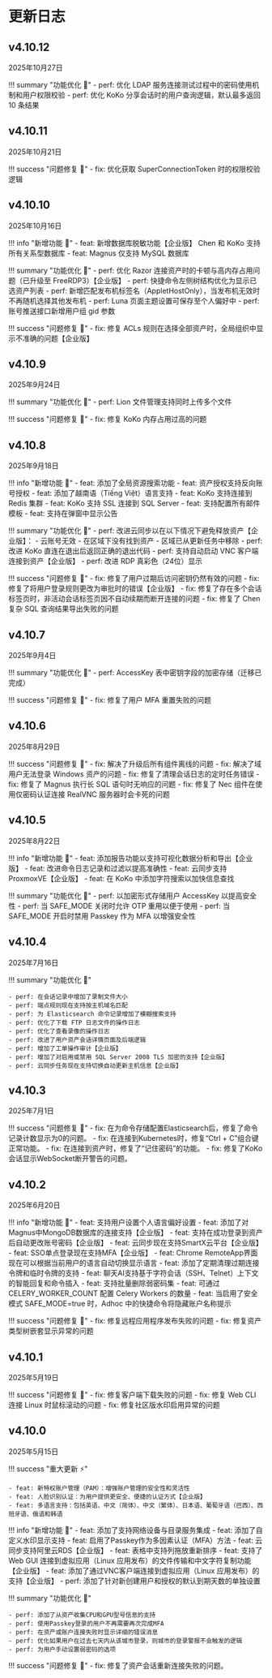 # 更新日志

v4.10.12
------------------------
2025年10月27日

!!! summary "功能优化 🚀"
    - perf: 优化 LDAP 服务连接测试过程中的密码使用机制和用户权限校验
    - perf: 优化 KoKo 分享会话时的用户查询逻辑，默认最多返回 10 条结果



v4.10.11
------------------------
2025年10月21日

!!! success "问题修复 🐛"
    - fix: 优化获取 SuperConnectionToken 时的权限校验逻辑



v4.10.10
------------------------
2025年10月16日

!!! info "新增功能 🌱"
    - feat: 新增数据库脱敏功能【企业版】 Chen 和 KoKo 支持所有关系型数据库
    - feat: Magnus 仅支持 MySQL 数据库

!!! summary "功能优化 🚀"
    - perf: 优化 Razor 连接资产时的卡顿与高内存占用问题（已升级至 FreeRDP3）【企业版】
    - perf: 快捷命令左侧树结构优化为显示已选资产列表
    - perf: 新增匹配发布机标签名（AppletHostOnly），当发布机无效时不再随机选择其他发布机
    - perf: Luna 页面主题设置可保存至个人偏好中
    - perf: 账号推送接口新增用户组 gid 参数

!!! success "问题修复 🐛"
    - fix: 修复 ACLs 规则在选择全部资产时，全局组织中显示不准确的问题【企业版】



v4.10.9
------------------------
2025年9月24日

!!! summary "功能优化 🚀"
    - perf: Lion 文件管理支持同时上传多个文件

!!! success "问题修复 🐛"
    - fix: 修复 KoKo 内存占用过高的问题



v4.10.8
------------------------
2025年9月18日

!!! info "新增功能 🌱"
    - feat: 添加了全局资源搜索功能
    - feat: 资产授权支持反向账号授权
    - feat: 添加了越南语（Tiếng Việt）语言支持
    - feat: KoKo 支持连接到 Redis 集群
    - feat: KoKo 支持 SSL 连接到 SQL Server
    - feat: 支持配置所有邮件模板
    - feat: 支持在弹窗中显示公告

!!! summary "功能优化 🚀"
    - perf: 改进云同步以在以下情况下避免释放资产【企业版】：
        - 云账号无效
        - 在区域下没有找到资产
        - 区域已从更新任务中移除
    - perf: 改进 KoKo 直连在退出后返回正确的退出代码
    - perf: 支持自动启动 VNC 客户端连接到资产【企业版】
    - perf: 改进 RDP 真彩色（24位）显示

!!! success "问题修复 🐛"
    - fix: 修复了用户过期后访问密钥仍然有效的问题
    - fix: 修复了将用户登录规则更改为审批时的错误【企业版】
    - fix: 修复了存在多个会话标签页时，非活动会话标签页因不自动续期而断开连接的问题
    - fix: 修复了 Chen 复杂 SQL 查询结果导出失败的问题

v4.10.7
------------------------
2025年9月4日

!!! summary "功能优化 🚀"
    - perf: AccessKey 表中密钥字段的加密存储（迁移已完成）

!!! success "问题修复 🐛"
    - fix: 修复了用户 MFA 重置失败的问题

v4.10.6
------------------------
2025年8月29日

!!! success "问题修复 🐛"
    - fix: 解决了升级后所有组件离线的问题
    - fix: 解决了域用户无法登录 Windows 资产的问题
    - fix: 修复了清理会话日志的定时任务错误
    - fix: 修复了 Magnus 执行长 SQL 语句时无响应的问题
    - fix: 修复了 Nec 组件在使用仅密码认证连接 RealVNC 服务器时会卡死的问题

v4.10.5
------------------------
2025年8月22日

!!! info "新增功能 🌱"
    - feat: 添加报告功能以支持可视化数据分析和导出【企业版】
    - feat: 改进命令日志记录和过滤以提高准确性
    - feat: 云同步支持 ProxmoxVE【企业版】
    - feat: 在 KoKo 中添加字符搜索以加快信息查找

!!! summary "功能优化 🚀"
    - perf: 以加密形式存储用户 AccessKey 以提高安全性
    - perf: 当 SAFE_MODE 关闭时允许 OTP 重用以便于使用
    - perf: 当 SAFE_MODE 开启时禁用 Passkey 作为 MFA 以增强安全性

v4.10.4
------------------------
2025年7月16日

!!! summary "功能优化 🚀" 
    
    - perf: 在会话记录中增加了录制文件大小
    - perf: 端点规则现在支持按主机域名匹配
    - perf: 为 Elasticsearch 命令记录增加了模糊搜索支持
    - perf: 优化了下载 FTP 日志文件的操作日志
    - perf: 优化了查看录像的操作日志
    - perf: 改进了用户资产会话详情页面及后端逻辑
    - perf: 增加了工单操作审计【企业版】
    - perf: 增加了对启用或禁用 SQL Server 2008 TLS 加密的支持【企业版】
    - perf: 云同步任务现在支持切换自动更新主机信息【企业版】

v4.10.3
------------------------
2025年7月1日

!!! success "问题修复 🐛"
    - fix: 在为命令存储配置Elasticsearch后，修复了命令记录计数显示为0的问题。
    - fix: 在连接到Kubernetes时，修复“Ctrl + C”组合键正常功能。
    - fix: 在连接到资产时，修复了“记住密码”的功能。
    - fix: 修复了KoKo会话显示WebSocket断开警告的问题。

v4.10.2
------------------------
2025年6月20日

!!! info "新增功能 🌱"
    - feat: 支持用户设置个人语言偏好设置
    - feat: 添加了对Magnus中MongoDB数据库的连接支持【企业版】
    - feat: 支持在成功登录到资产后自动更改账号密码【企业版】
    - feat: 云同步现在支持SmartX云平台【企业版】
    - feat: SSO单点登录现在支持MFA【企业版】
    - feat: Chrome RemoteApp界面现在可以根据当前用户的语言自动切换显示语言
    - feat: 添加了定期清理过期连接令牌和临时令牌的支持
    - feat: 聊天AI支持基于字符会话（SSH、Telnet）上下文的智能回复和命令插入
    - feat: 支持批量删除弱密码集
    - feat: 可通过 CELERY_WORKER_COUNT 配置 Celery Workers 的数量
    - feat: 当启用了安全模式 SAFE_MODE=true 时，Adhoc 中的快捷命令将隐藏账户名称提示

!!! success "问题修复 🐛"
    - fix: 修复远程应用程序发布失败的问题
    - fix: 修复资产类型树嵌套显示异常的问题

v4.10.1
------------------------
2025年5月19日

!!! success "问题修复 🐛"
    - fix: 修复客户端下载失败的问题
    - fix: 修复 Web CLI 连接 Linux 时鼠标滚动的问题
    - fix: 修复社区版水印启用异常的问题

v4.10.0
------------------------
2025年5月15日

!!! success "重大更新 ⚡️" 

    - feat: 新特权账户管理（PAM）：增强账户管理的安全性和灵活性
    - feat: 人脸识别认证：为用户提供更安全、便捷的认证方式【企业版】
    - feat: 多语言支持：包括英语、中文（简体）、中文（繁体）、日本语、葡萄牙语（巴西）、西班牙语、俄语和韩语

!!! info "新增功能 🌱"
    - feat: 添加了支持网络设备与目录服务集成
    - feat: 添加了自定义水印显示支持
    - feat: 启用了Passkey作为多因素认证（MFA）方法
    - feat: 云同步支持阿里云RDS【企业版】
    - feat: 表格中支持列拖放重新排序
    - feat: 支持了 Web GUI 连接到虚拟应用（Linux 应用发布）的文件传输和中文字符复制功能【企业版】
    - feat: 添加了通过VNC客户端连接到虚拟应用（Linux 应用发布）的支持【企业版】
    - perf: 添加了针对新创建用户和授权的默认到期天数的单独设置
    
!!! summary "功能优化 🚀" 
    
    - perf: 添加了从资产收集CPU和GPU型号信息的支持
    - perf: 使用Passkey登录的用户不再需要再次完成MFA
    - perf: 在资产或账户连接失败时显示详细的错误消息
    - perf: 优化如果用户在过去七天内从该城市登录，则城市的登录警报不会触发的逻辑
    - perf: 为用户手动设置弱密码的选项

!!! success "问题修复 🐛"
    - fix: 修复了资产会话重新连接失败的问题。
